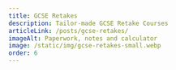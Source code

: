 ```yaml
---
title: GCSE Retakes
description: Tailor-made GCSE Retake Courses
articleLink: /posts/gcse-retakes/
imageAlt: Paperwork, notes and calculator
image: /static/img/gcse-retakes-small.webp
order: 6
---
```

